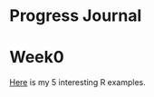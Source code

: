 # Progress Journal

# Week0

[Here](https://github.com/BU-IE-360/fall20-Mhakanekiz/blob/master/files/HW0.html) is my 5 interesting R examples.

